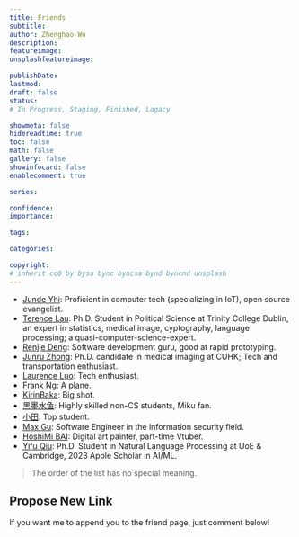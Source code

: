 ```yaml
---
title: Friends
subtitle: 
author: Zhenghao Wu
description: 
featureimage: 
unsplashfeatureimage: 

publishDate: 
lastmod: 
draft: false
status: 
# In Progress, Staging, Finished, Lagacy

showmeta: false
hidereadtime: true
toc: false
math: false
gallery: false
showinfocard: false
enablecomment: true

series: 

confidence: 
importance: 

tags:

categories:

copyright: 
# inherit cc0 by bysa bync byncsa bynd byncnd unsplash
---
```


- [Junde Yhi](https://yhi.moe): Proficient in computer tech (specializing in IoT), open source evangelist.
- [Terence Lau](https://www.cklau.cc/): Ph.D. Student in Political Science at Trinity College Dublin, an expert in statistics, medical image, cyptography, language processing; a quasi-computer-science-expert.
- [Renjie Deng](https://www.drjchn.com/): Software development guru, good at rapid prototyping.
- [Junru Zhong](https://junru.dev/): Ph.D. candidate in medical imaging at CUHK; Tech and transportation enthusiast.
- [Laurence Luo](https://www.lzc.app/): Tech enthusiast.
- [Frank Ng](https://aerofrankie.com/): A plane.
- [KirinBaka](https://9baka.moe/): Big shot.
- [黑墨水鱼](https://aquarium39.moe): Highly skilled non-CS students, Miku fan.
- [小田](https://hixiaotian.com): Top student.
- [Max Gu](https://guxianggao.github.io/): Software Engineer in the information security field.
- [HoshiMi BAI](https://hoshimi.cn/): Digital art painter, part-time Vtuber.
- [Yifu Qiu](https://yfqiu.netlify.app/): Ph.D. Student in Natural Language Processing at UoE & Cambridge, 2023 Apple Scholar in AI/ML.

> The order of the list has no special meaning.

## Propose New Link

If you want me to append you to the friend page, just comment below!
